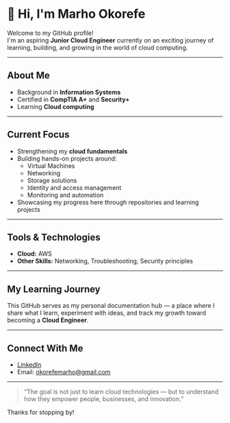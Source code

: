 # 👋 Hi, I'm Marho Okorefe

Welcome to my GitHub profile!  
I'm an aspiring **Junior Cloud Engineer** currently on an exciting journey of learning, building, and growing in the world of cloud computing.  

---

##  About Me
-  Background in **Information Systems**
-  Certified in **CompTIA A+** and **Security+**
-  Learning **Cloud computing** 
  

---

##  Current Focus
- Strengthening my **cloud fundamentals**
- Building hands-on projects around:
  - Virtual Machines
  - Networking
  - Storage solutions
  - Identity and access management
  - Monitoring and automation
- Showcasing my progress here through repositories and learning projects

---

##  Tools & Technologies
- **Cloud:** AWS
- **Other Skills:** Networking, Troubleshooting, Security principles

---

##  My Learning Journey
This GitHub serves as my personal documentation hub — a place where I share what I learn, experiment with ideas, and track my growth toward becoming a **Cloud Engineer**.

---

##  Connect With Me
-  [LinkedIn](https://www.linkedin.com/in/marhookorefe/)
-  Email: okorefemarho@gmail.com

---

> “The goal is not just to learn cloud technologies — but to understand how they empower people, businesses, and innovation.”

Thanks for stopping by! 
